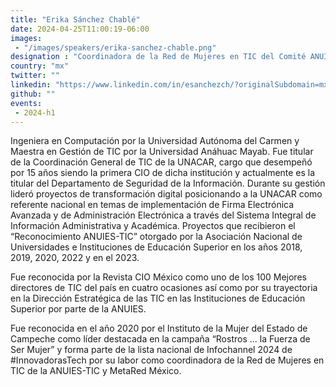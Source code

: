 ```yaml
---
title: "Erika Sánchez Chablé"
date: 2024-04-25T11:00:19-06:00
images: 
 - "/images/speakers/erika-sanchez-chable.png"
designation : "Coordinadora de la Red de Mujeres en TIC del Comité ANUIES-TIC y MetaRed México"
country: "mx"
twitter: ""
linkedin: "https://www.linkedin.com/in/esanchezch/?originalSubdomain=mx "
github: ""
events: 
 - 2024-h1
---
```


Ingeniera en Computación por la Universidad Autónoma del Carmen y Maestra en Gestión de TIC por la Universidad Anáhuac Mayab. Fue titular de la Coordinación General de TIC de la UNACAR, cargo que desempeñó por 15 años siendo la primera CIO de dicha institución y actualmente es la titular del Departamento de Seguridad de la Información. Durante su gestión lideró proyectos de transformación digital posicionando a la UNACAR como referente nacional en temas de implementación de Firma Electrónica Avanzada y de Administración Electrónica a través del Sistema Integral de Información Administrativa y Académica. Proyectos que recibieron el “Reconocimiento ANUIES-TIC” otorgado por la Asociación Nacional de Universidades e Instituciones de Educación Superior en los años 2018, 2019, 2020, 2022 y en el 2023.

Fue reconocida por la Revista CIO México como uno de los 100 Mejores directores de TIC del país en cuatro ocasiones así como por su trayectoria en la Dirección Estratégica de las TIC en las Instituciones de Educación Superior por parte de la ANUIES.

Fue reconocida en el año 2020 por el Instituto de la Mujer del Estado de Campeche como líder destacada en la campaña “Rostros ... la Fuerza de Ser Mujer” y forma parte de la lista nacional de Infochannel 2024 de #InnovadorasTech por su labor como coordinadora de la Red de Mujeres en TIC de la ANUIES-TIC y MetaRed
México.

